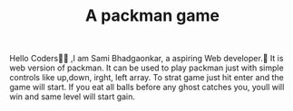 <h1 align="center"> A packman game </h1>
<br>
<p>Hello Coders👨‍💻 ,I am Sami Bhadgaonkar, a aspiring Web developer.🤖 It is web version of packman. It can be used to play packman just with simple controls like up,down, irght, left array. To strat game just hit enter and the game will start. If you eat all balls before any ghost catches you, youll will win and same level will start gain.</p>